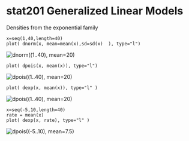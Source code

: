 # stat201 Generalized Linear Models

Densities from the exponential family
```
x=seq(1,40,length=40)
plot( dnorm(x, mean=mean(x),sd=sd(x)  ), type="l")
```
![dnorm((1..40), mean=20)](../../images/normal_density.png)

```
plot( dpois(x, mean(x)), type="l")
```
![dpois((1..40), mean=20)](../../images/poisson_density.png)

```
plot( dexp(x, mean(x)), type="l" )
```
![dpois((1..40), mean=20)](../../images/exponential_density_20.png)

```
x=seq(-5,10,length=40)
rate = mean(x)
plot( dexp(x, rate), type="l" )
```
![dpois((-5..10), mean=7.5)](../../images/exponential_density_7.png)
